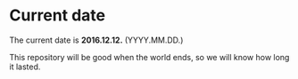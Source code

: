 # Current date

The current date is **2016.12.12.** (YYYY.MM.DD.)

This repository will be good when the world ends, so we will know how long it lasted.